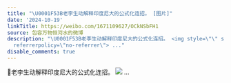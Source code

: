 ```yaml
---
title: "\U0001F53B老李生动解释印度尼大的公式化连招。 [图片]"
date: '2024-10-19'
linkTitle: https://weibo.com/1671109627/OCkNSbFH1
source: 包容万物恒河水的微博
description: "\U0001F53B老李生动解释印度尼大的公式化连招。 <img style=\"\" src=\"https://tvax1.sinaimg.cn/large/639b1bfbgy1hus88do0qhj20zu1f8k1w.jpg\"
  referrerpolicy=\"no-referrer\"> ..."
disable_comments: true
---
```

🔻老李生动解释印度尼大的公式化连招。 <img style="" src="https://tvax1.sinaimg.cn/large/639b1bfbgy1hus88do0qhj20zu1f8k1w.jpg" referrerpolicy="no-referrer"> ...